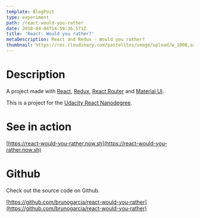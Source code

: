 ```yaml
---
template: BlogPost
type: experiment
path: /react-would-you-rather
date: 2018-04-04T14:59:36.571Z
title: 'React: Would you rather?'
metaDescription: React and Redux - Would you rather?
thumbnail: https://res.cloudinary.com/pastelitos/image/upload/w_1000,ar_16:9,c_fill,g_auto,e_sharpen/v1607767808/bruno/react-would-you-rather_xuzk9k.png
---
```

# Description

A project made with [React](https://reactjs.org), [Redux](https://es.redux.js.org/), [React Router](https://reacttraining.com/react-router/) and [Material UI](https://material-ui.com/).

This is a project for the [Udacity React Nanodegree](https://eu.udacity.com/course/react-nanodegree--nd019).

# See in action

[https://react-would-you-rather.now.sh](https://react-would-you-rather.now.sh)

# Github

Check out the source code on Github.

[https://github.com/brunogarcia/react-would-you-rather](https://github.com/brunogarcia/react-would-you-rather)

